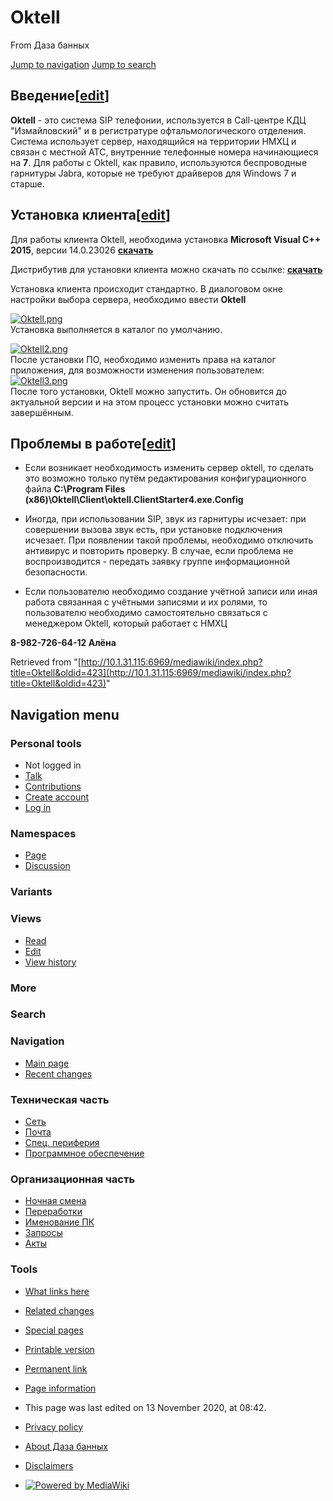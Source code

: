          

# Oktell

From Даза банных

[Jump to navigation](http://10.1.31.115:6969/mediawiki/index.php/Oktell#mw-head) [Jump to search](http://10.1.31.115:6969/mediawiki/index.php/Oktell#p-search)

## Введение[[edit](http://10.1.31.115:6969/mediawiki/index.php?title=Oktell&action=edit&section=1 "Edit section: Введение")]

**Oktell** - это система SIP телефонии, используется в Call-центре КДЦ "Измайловский" и в регистратуре офтальмологического отделения. Система использует сервер, находящийся на территории НМХЦ и связан с местной АТС, внутренние телефонные номера начинающиеся на **7**. Для работы с Oktell, как правило, используются беспроводные гарнитуры Jabra, которые не требуют драйверов для Windows 7 и старше.

## Установка клиента[[edit](http://10.1.31.115:6969/mediawiki/index.php?title=Oktell&action=edit&section=2 "Edit section: Установка клиента")]

Для работы клиента Oktell, необходима установка **Microsoft Visual C++ 2015**, версии 14.0.23026 **[скачать](http://10.1.31.115:6969/mediawiki/index.php/File:Vc_redist.x86.zip "File:Vc redist.x86.zip")**

Дистрибутив для установки клиента можно скачать по ссылке: **[скачать](http://10.1.31.115:6969/mediawiki/index.php/File:OktellClient.zip "File:OktellClient.zip")**

Установка клиента происходит стандартно. В диалоговом окне настройки выбора сервера, необходимо ввести **Oktell**  

[![Oktell.png](./Oktell%20-%20Даза%20банных_files/Oktell.png)](http://10.1.31.115:6969/mediawiki/index.php/File:Oktell.png)  
Установка выполняется в каталог по умолчанию.  

[![Oktell2.png](./Oktell%20-%20Даза%20банных_files/Oktell2.png)](http://10.1.31.115:6969/mediawiki/index.php/File:Oktell2.png)  
После установки ПО, необходимо изменить права на каталог приложения, для возможности изменения пользователем:  
[![Oktell3.png](./Oktell%20-%20Даза%20банных_files/Oktell3.png)](http://10.1.31.115:6969/mediawiki/index.php/File:Oktell3.png)  
После того установки, Oktell можно запустить. Он обновится до актуальной версии и на этом процесс установки можно считать завершённым.

## Проблемы в работе[[edit](http://10.1.31.115:6969/mediawiki/index.php?title=Oktell&action=edit&section=3 "Edit section: Проблемы в работе")]

- Если возникает необходимость изменить сервер oktell, то сделать это возможно только путём редактирования конфигурационного файла **C:\Program Files (x86)\Oktell\Client\oktell.ClientStarter4.exe.Config**

- Иногда, при использовании SIP, звук из гарнитуры исчезает: при совершении вызова звук есть, при установке подключения исчезает. При появлении такой проблемы, необходимо отключить антивирус и повторить проверку. В случае, если проблема не воспроизводится - передать заявку группе информационной безопасности.

- Если пользователю необходимо создание учётной записи или иная работа связанная с учётными записями и их ролями, то пользователю необходимо самостоятельно связаться с менеджером Oktell, который работает с НМХЦ  
    

**8-982-726-64-12 Алёна**  

Retrieved from "[http://10.1.31.115:6969/mediawiki/index.php?title=Oktell&oldid=423](http://10.1.31.115:6969/mediawiki/index.php?title=Oktell&oldid=423)"

## Navigation menu

### Personal tools

- Not logged in
- [Talk](http://10.1.31.115:6969/mediawiki/index.php/Special:MyTalk "Discussion about edits from this IP address [alt-shift-n]")
- [Contributions](http://10.1.31.115:6969/mediawiki/index.php/Special:MyContributions "A list of edits made from this IP address [alt-shift-y]")
- [Create account](http://10.1.31.115:6969/mediawiki/index.php?title=Special:CreateAccount&returnto=Oktell "You are encouraged to create an account and log in; however, it is not mandatory")
- [Log in](http://10.1.31.115:6969/mediawiki/index.php?title=Special:UserLogin&returnto=Oktell "You are encouraged to log in; however, it is not mandatory [alt-shift-o]")

### Namespaces

- [Page](http://10.1.31.115:6969/mediawiki/index.php/Oktell "View the content page [alt-shift-c]")
- [Discussion](http://10.1.31.115:6969/mediawiki/index.php?title=Talk:Oktell&action=edit&redlink=1 "Discussion about the content page (page does not exist) [alt-shift-t]")

### Variants

### Views

- [Read](http://10.1.31.115:6969/mediawiki/index.php/Oktell)
- [Edit](http://10.1.31.115:6969/mediawiki/index.php?title=Oktell&action=edit "Edit this page [alt-shift-e]")
- [View history](http://10.1.31.115:6969/mediawiki/index.php?title=Oktell&action=history "Past revisions of this page [alt-shift-h]")

### More

### Search

[](http://10.1.31.115:6969/mediawiki/index.php/Main_Page "Visit the main page")

### Navigation

- [Main page](http://10.1.31.115:6969/mediawiki/index.php/Main_Page "Visit the main page [alt-shift-z]")
- [Recent changes](http://10.1.31.115:6969/mediawiki/index.php/Special:RecentChanges "A list of recent changes in the wiki [alt-shift-r]")

### Техническая часть

- [Сеть](http://10.1.31.115:6969/mediawiki/index.php/Network)
- [Почта](http://10.1.31.115:6969/mediawiki/index.php/%D0%9F%D0%BE%D1%87%D1%82%D0%B0)
- [Спец. периферия](http://10.1.31.115:6969/mediawiki/index.php/%D0%A1%D0%BF%D0%B5%D1%86._%D0%BF%D0%B5%D1%80%D0%B8%D1%84%D0%B5%D1%80%D0%B8%D1%8F)
- [Программное обеспечение](http://10.1.31.115:6969/mediawiki/index.php/%D0%9F%D1%80%D0%BE%D0%B3%D1%80%D0%B0%D0%BC%D0%BC%D0%BD%D0%BE%D0%B5_%D0%BE%D0%B1%D0%B5%D1%81%D0%BF%D0%B5%D1%87%D0%B5%D0%BD%D0%B8%D0%B5)

### Организационная часть

- [Ночная смена](http://10.1.31.115:6969/mediawiki/index.php/%D0%9D%D0%BE%D1%87%D0%BD%D0%B0%D1%8F_%D1%81%D0%BC%D0%B5%D0%BD%D0%B0)
- [Переработки](http://10.1.31.115:6969/mediawiki/index.php/%D0%9F%D0%B5%D1%80%D0%B5%D1%80%D0%B0%D0%B1%D0%BE%D1%82%D0%BA%D0%B8)
- [Именование ПК](http://10.1.31.115:6969/mediawiki/index.php/%D0%98%D0%BC%D0%B5%D0%BD%D0%BE%D0%B2%D0%B0%D0%BD%D0%B8%D0%B5_%D0%9F%D0%9A\(new\))
- [Запросы](http://10.1.31.115:6969/mediawiki/index.php/%D0%97%D0%B0%D0%BF%D1%80%D0%BE%D1%81%D1%8B)
- [Акты](http://10.1.31.115:6969/mediawiki/index.php/%D0%90%D0%BA%D1%82%D1%8B)

### Tools

- [What links here](http://10.1.31.115:6969/mediawiki/index.php/Special:WhatLinksHere/Oktell "A list of all wiki pages that link here [alt-shift-j]")
- [Related changes](http://10.1.31.115:6969/mediawiki/index.php/Special:RecentChangesLinked/Oktell "Recent changes in pages linked from this page [alt-shift-k]")
- [Special pages](http://10.1.31.115:6969/mediawiki/index.php/Special:SpecialPages "A list of all special pages [alt-shift-q]")
- [Printable version](http://10.1.31.115:6969/mediawiki/index.php?title=Oktell&printable=yes "Printable version of this page [alt-shift-p]")
- [Permanent link](http://10.1.31.115:6969/mediawiki/index.php?title=Oktell&oldid=423 "Permanent link to this revision of the page")
- [Page information](http://10.1.31.115:6969/mediawiki/index.php?title=Oktell&action=info "More information about this page")

- This page was last edited on 13 November 2020, at 08:42.

- [Privacy policy](http://10.1.31.115:6969/mediawiki/index.php/%D0%94%D0%B0%D0%B7%D0%B0_%D0%B1%D0%B0%D0%BD%D0%BD%D1%8B%D1%85:Privacy_policy "Даза банных:Privacy policy")
- [About Даза банных](http://10.1.31.115:6969/mediawiki/index.php/%D0%94%D0%B0%D0%B7%D0%B0_%D0%B1%D0%B0%D0%BD%D0%BD%D1%8B%D1%85:About "Даза банных:About")
- [Disclaimers](http://10.1.31.115:6969/mediawiki/index.php/%D0%94%D0%B0%D0%B7%D0%B0_%D0%B1%D0%B0%D0%BD%D0%BD%D1%8B%D1%85:General_disclaimer "Даза банных:General disclaimer")

- [![Powered by MediaWiki](./Oktell%20-%20Даза%20банных_files/poweredby_mediawiki_88x31.png)](http://www.mediawiki.org/)